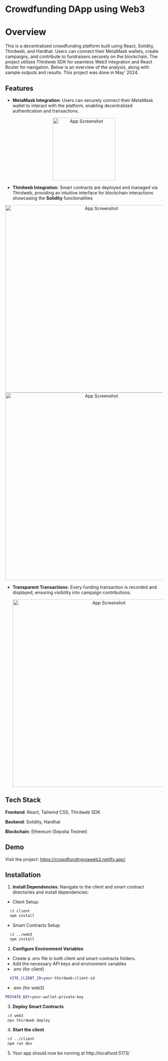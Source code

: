 
# Crowdfunding DApp using Web3
# Overview

This is a decentralized crowdfunding platform built using React, Solidity, Thirdweb, and Hardhat. Users can connect their MetaMask wallets, create campaigns, and contribute to fundraisers securely on the blockchain. The project utilizes Thirdweb SDK for seamless Web3 integration and React Router for navigation. Below is an overview of the analysis, along with sample outputs and results. This project was done in May' 2024.


## Features

- **MetaMask Integration**: Users can securely connect their MetaMask wallet to interact with the platform, enabling decentralized authentication and transactions.
<p align="center">
  <img src="https://i.postimg.cc/c4Tp4D8c/Screenshot-2025-02-24-010141.png" alt="App Screenshot" width="200">
</p>

- **Thirdweb Integration**: Smart contracts are deployed and managed via Thirdweb, providing an intuitive interface for blockchain interactions showcasing the **Solidity** functionalities
<p align="center">
  <img src="https://i.postimg.cc/G388jYqd/Screenshot-2025-02-24-005642.png" alt="App Screenshot" width="600">
  <img src="https://i.postimg.cc/G388jYqd/Screenshot-2025-02-24-005847.png" alt="App Screenshot" width="600">

</p>


- **Transparent Transactions**: Every funding transaction is recorded and displayed, ensuring visibility into campaign contributions.
  <p align="center">
  <img src="https://i.postimg.cc/CKqzSptX/Screenshot-2025-02-24-005318.png" alt="App Screenshot" width="600">

</p>


## Tech Stack

**Frontend**: React, Tailwind CSS, Thirdweb SDK

**Backend**: Solidity, Hardhat

**Blockchain**: Ethereum (Sepolia Testnet)

## Demo

Visit the project:
https://crowdfundingviaweb3.netlify.app/
## Installation

1. **Install Dependencies**: Navigate to the client and smart contract directories and install dependencies:
- Client Setup:
```bash
  cd client
  npm install
```
- Smart Contracts Setup:
```bash
  cd ../web3
  npm install
```
2. **Configure Environment Variables**
- Create a .env file in both client and smart-contracts folders.
- Add the necessary API keys and environment variables
- .env (for client)
```bash
  VITE_CLIENT_ID=your-thirdweb-client-id
```
- .env (for web3)
```bash
PRIVATE_KEY=your-wallet-private-key
```
3. **Deploy Smart Contracts**
```bash
 cd web3
 npx thirdweb deploy
```
4. **Start the client**
```bash
 cd ../client
 npm run dev

```
5. Your app should now be running at http://localhost:5173/ 




